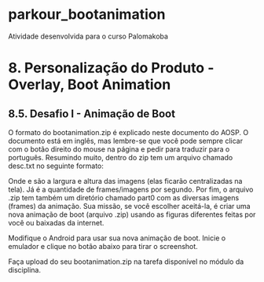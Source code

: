 # parkour_bootanimation
Atividade desenvolvida para o curso Palomakoba

# 8. Personalização do Produto - Overlay, Boot Animation
## 8.5. Desafio I - Animação de Boot

O formato do bootanimation.zip é explicado neste documento do AOSP. O documento está em inglês, mas lembre-se que você pode sempre clicar com o botão direito do mouse na página e pedir para traduzir para o português. Resumindo muito, dentro do zip tem um arquivo chamado desc.txt no seguinte formato:


Onde <Width> e <Height> são a largura e altura das imagens (elas ficarão centralizadas na tela). Já <FPS> é a quantidade de frames/imagens por segundo. Por fim, o arquivo .zip tem também um diretório chamado part0 com as diversas imagens (frames) da animação. Sua missão, se você escolher aceitá-la, é criar uma nova animação de boot (arquivo .zip) usando as figuras diferentes feitas por você ou baixadas da internet.

Modifique o Android para usar sua nova animação de boot. Inicie o emulador e clique no botão abaixo para tirar o screenshot.

Faça upload do seu bootanimation.zip na tarefa disponível no módulo da disciplina.
